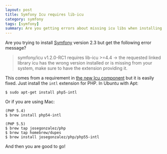 ```yaml
---
layout: post
title: Symfony Icu requires lib-icu
category: symfony
tags: [symfony]
summary: Are you getting errors about missing icu libs when installing Symfony 2.3? It is easily fixed.
---
```

Are you trying to install [Symfony](/symfony/) version 2.3 but get the following error message?

>symfony/icu v1.2.0-RC1 requires lib-icu >=4.4 -> the requested linked library icu has the wrong version installed or is missing from your system, make sure to have the extension providing it.

This comes from a requirement in [the new Icu component](https://github.com/symfony/Icu) but it is easily fixed. Just install the `intl` extension for PHP. In Ubuntu with Apt:

    $ sudo apt-get install php5-intl

Or if you are using Mac:

    (PHP 5.4)
    $ brew install php54-intl
    
    (PHP 5.5)
    $ brew tap josegonzalez/php
    $ brew tap homebrew/dupes
    $ brew install josegonzalez/php/php55-intl

And then you are good to go!
